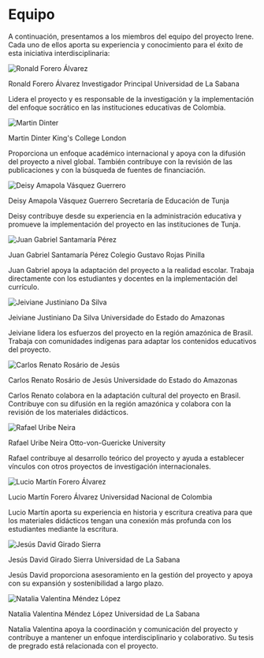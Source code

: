 # Equipo

A continuación, presentamos a los miembros del equipo del proyecto Irene. Cada uno de ellos aporta su experiencia y conocimiento para el éxito de esta iniciativa interdisciplinaria:

<div class="grid">
    <div class="team-member-card">
        <img src="/img/equipo/ronald_forero.png" alt="Ronald Forero Álvarez" class="team-member-photo">
        <p>
            <span class="bold">Ronald Forero Álvarez</span>
            <span class="meta-text-color">Investigador Principal</span>
            <span class="meta-text-color institution">Universidad de La Sabana</span>
        </p>
        <p>Lidera el proyecto y es responsable de la investigación y la implementación del enfoque socrático en las instituciones educativas de Colombia.</p>
    </div>
    <div class="team-member-card">
        <img src="/img/equipo/martin_dinter.jpg" alt="Martin Dinter" class="team-member-photo">
        <p>
            <span class="bold">Martin Dinter</span>
            <span class="meta-text-color institution">King's College London</span>
        </p>
        <p>Proporciona un enfoque académico internacional y apoya con la difusión del proyecto a nivel global. También contribuye con la revisión de las publicaciones y con la búsqueda de fuentes de financiación.</p>
    </div>
    <div class="team-member-card">
        <img src="/img/equipo/deisy_vasquez.jpg" alt="Deisy Amapola Vásquez Guerrero" class="team-member-photo">
        <p>
            <span class="bold">Deisy Amapola Vásquez Guerrero</span>
            <span class="meta-text-color">Secretaría de Educación de Tunja</span>
        </p>
        <p>Deisy contribuye desde su experiencia en la administración educativa y promueve la implementación del proyecto en las instituciones de Tunja.</p>
    </div>
    <div class="team-member-card">
        <img src="/img/equipo/juan_santamaria.jpg" alt="Juan Gabriel Santamaría Pérez" class="team-member-photo">
        <p>
            <span class="bold">Juan Gabriel Santamaría Pérez</span>
            <span class="meta-text-color">Colegio Gustavo Rojas Pinilla</span>
        </p>
        <p>Juan Gabriel apoya la adaptación del proyecto a la realidad escolar. Trabaja directamente con los estudiantes y docentes en la implementación del currículo.</p>
    </div>
    <div class="team-member-card">
        <img src="/img/equipo/dummy_user.png" alt="Jeiviane Justiniano Da Silva" class="team-member-photo">
        <p>
            <span class="bold">Jeiviane Justiniano Da Silva</span>
            <span class="meta-text-color">Universidade do Estado do Amazonas</span>
        </p>
        <p>Jeiviane lidera los esfuerzos del proyecto en la región amazónica de Brasil. Trabaja con comunidades indígenas para adaptar los contenidos educativos del proyecto.</p>
    </div>
    <div class="team-member-card">
        <img src="/img/equipo/carlos_renato.jpg" alt="Carlos Renato Rosário de Jesús" class="team-member-photo">
        <p>
            <span class="bold">Carlos Renato Rosário de Jesús</span>
            <span class="meta-text-color">Universidade do Estado do Amazonas</span>
        </p>
        <p>Carlos Renato colabora en la adaptación cultural del proyecto en Brasil. Contribuye con su difusión en la región amazónica y colabora con la revisión de los materiales didácticos.</p>
    </div>
    <div class="team-member-card">
        <img src="/img/equipo/rafael_uribe.jpg" alt="Rafael Uribe Neira" class="team-member-photo">
        <p>
            <span class="bold">Rafael Uribe Neira</span>
            <span class="meta-text-color">Otto-von-Guericke University</span>
        </p>
        <p>Rafael contribuye al desarrollo teórico del proyecto y ayuda a establecer vínculos con otros proyectos de investigación internacionales.</p>
    </div>
    <div class="team-member-card">
        <img src="/img/equipo/dummy_user.png" alt="Lucio Martín Forero Álvarez" class="team-member-photo">
        <p>
            <span class="bold">Lucio Martín Forero Álvarez</span>
            <span class="meta-text-color">Universidad Nacional de Colombia</span>
        </p>
        <p>Lucio Martín aporta su experiencia en historia y escritura creativa para que los materiales didácticos tengan una conexión más profunda con los estudiantes mediante la escritura.</p>
    </div>
    <div class="team-member-card">
        <img src="/img/equipo/dummy_user.png" alt="Jesús David Girado Sierra" class="team-member-photo">
        <p>
            <span class="bold">Jesús David Girado Sierra</span>
            <span class="meta-text-color">Universidad de La Sabana</span>
        </p>
        <p>Jesús David proporciona asesoramiento en la gestión del proyecto y apoya con su expansión y sostenibilidad a largo plazo.</p>
    </div>
    <div class="team-member-card">
        <img src="/img/equipo/natalia_mendez.jpg" alt="Natalia Valentina Méndez López" class="team-member-photo">
        <p>
            <span class="bold">Natalia Valentina Méndez López</span>
            <span class="meta-text-color">Universidad de La Sabana</span>
        </p>
        <p>Natalia Valentina apoya la coordinación y comunicación del proyecto y contribuye a mantener un enfoque interdisciplinario y colaborativo. Su tesis de pregrado está relacionada con el proyecto.</p>
</div>
